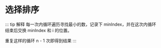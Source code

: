# 选择排序

::: tip 解释
每一次内循环遍历寻找最小的数，记录下 minIndex，并在这次内循环结束后交换 minIndex 和 i 的位置。

重复这样的循环 n - 1 次即得到结果
:::

